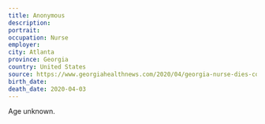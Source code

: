 ```yaml
---
title: Anonymous
description: 
portrait: 
occupation: Nurse
employer: 
city: Atlanta
province: Georgia
country: United States
source: https://www.georgiahealthnews.com/2020/04/georgia-nurse-dies-covid-19/
birth_date: 
death_date: 2020-04-03
---
```


Age unknown.